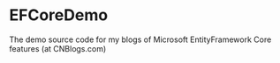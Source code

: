 # EFCoreDemo
The demo source code for my blogs of Microsoft EntityFramework Core features (at CNBlogs.com)
